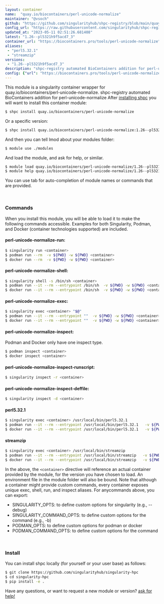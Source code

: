 ```yaml
---
layout: container
name:  "quay.io/biocontainers/perl-unicode-normalize"
maintainer: "@vsoch"
github: "https://github.com/singularityhub/shpc-registry/blob/main/quay.io/biocontainers/perl-unicode-normalize/container.yaml"
config_url: "https://raw.githubusercontent.com/singularityhub/shpc-registry/main/quay.io/biocontainers/perl-unicode-normalize/container.yaml"
updated_at: "2023-05-11 02:51:26.681408"
latest: "1.26--pl5321h9f5acd7_3"
container_url: "https://biocontainers.pro/tools/perl-unicode-normalize"
aliases:
 - "perl5.32.1"
 - "streamzip"
versions:
 - "1.26--pl5321h9f5acd7_3"
description: "shpc-registry automated BioContainers addition for perl-unicode-normalize"
config: {"url": "https://biocontainers.pro/tools/perl-unicode-normalize", "maintainer": "@vsoch", "description": "shpc-registry automated BioContainers addition for perl-unicode-normalize", "latest": {"1.26--pl5321h9f5acd7_3": "sha256:3c5ef4cf0560f1b2b868e4ca0747ee2f400e7599033e3905fd1f22edaa39529a"}, "tags": {"1.26--pl5321h9f5acd7_3": "sha256:3c5ef4cf0560f1b2b868e4ca0747ee2f400e7599033e3905fd1f22edaa39529a"}, "docker": "quay.io/biocontainers/perl-unicode-normalize", "aliases": {"perl5.32.1": "/usr/local/bin/perl5.32.1", "streamzip": "/usr/local/bin/streamzip"}}
---
```


This module is a singularity container wrapper for quay.io/biocontainers/perl-unicode-normalize.
shpc-registry automated BioContainers addition for perl-unicode-normalize
After [installing shpc](#install) you will want to install this container module:


```bash
$ shpc install quay.io/biocontainers/perl-unicode-normalize
```

Or a specific version:

```bash
$ shpc install quay.io/biocontainers/perl-unicode-normalize:1.26--pl5321h9f5acd7_3
```

And then you can tell lmod about your modules folder:

```bash
$ module use ./modules
```

And load the module, and ask for help, or similar.

```bash
$ module load quay.io/biocontainers/perl-unicode-normalize/1.26--pl5321h9f5acd7_3
$ module help quay.io/biocontainers/perl-unicode-normalize/1.26--pl5321h9f5acd7_3
```

You can use tab for auto-completion of module names or commands that are provided.

<br>

### Commands

When you install this module, you will be able to load it to make the following commands accessible.
Examples for both Singularity, Podman, and Docker (container technologies supported) are included.

#### perl-unicode-normalize-run:

```bash
$ singularity run <container>
$ podman run --rm  -v ${PWD} -w ${PWD} <container>
$ docker run --rm  -v ${PWD} -w ${PWD} <container>
```

#### perl-unicode-normalize-shell:

```bash
$ singularity shell -s /bin/sh <container>
$ podman run --it --rm --entrypoint /bin/sh  -v ${PWD} -w ${PWD} <container>
$ docker run --it --rm --entrypoint /bin/sh  -v ${PWD} -w ${PWD} <container>
```

#### perl-unicode-normalize-exec:

```bash
$ singularity exec <container> "$@"
$ podman run --it --rm --entrypoint ""  -v ${PWD} -w ${PWD} <container> "$@"
$ docker run --it --rm --entrypoint ""  -v ${PWD} -w ${PWD} <container> "$@"
```

#### perl-unicode-normalize-inspect:

Podman and Docker only have one inspect type.

```bash
$ podman inspect <container>
$ docker inspect <container>
```

#### perl-unicode-normalize-inspect-runscript:

```bash
$ singularity inspect -r <container>
```

#### perl-unicode-normalize-inspect-deffile:

```bash
$ singularity inspect -d <container>
```


#### perl5.32.1

```bash
$ singularity exec <container> /usr/local/bin/perl5.32.1
$ podman run --it --rm --entrypoint /usr/local/bin/perl5.32.1   -v ${PWD} -w ${PWD} <container> -c " $@"
$ docker run --it --rm --entrypoint /usr/local/bin/perl5.32.1   -v ${PWD} -w ${PWD} <container> -c " $@"
```


#### streamzip

```bash
$ singularity exec <container> /usr/local/bin/streamzip
$ podman run --it --rm --entrypoint /usr/local/bin/streamzip   -v ${PWD} -w ${PWD} <container> -c " $@"
$ docker run --it --rm --entrypoint /usr/local/bin/streamzip   -v ${PWD} -w ${PWD} <container> -c " $@"
```



In the above, the `<container>` directive will reference an actual container provided
by the module, for the version you have chosen to load. An environment file in the
module folder will also be bound. Note that although a container
might provide custom commands, every container exposes unique exec, shell, run, and
inspect aliases. For anycommands above, you can export:

 - SINGULARITY_OPTS: to define custom options for singularity (e.g., --debug)
 - SINGULARITY_COMMAND_OPTS: to define custom options for the command (e.g., -b)
 - PODMAN_OPTS: to define custom options for podman or docker
 - PODMAN_COMMAND_OPTS: to define custom options for the command

<br>

### Install

You can install shpc locally (for yourself or your user base) as follows:

```bash
$ git clone https://github.com/singularityhub/singularity-hpc
$ cd singularity-hpc
$ pip install -e .
```

Have any questions, or want to request a new module or version? [ask for help!](https://github.com/singularityhub/singularity-hpc/issues)